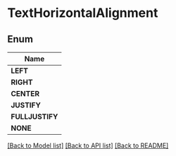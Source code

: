 
# TextHorizontalAlignment


## Enum
| Name |
| ----------- |
| **LEFT** |
| **RIGHT** |
| **CENTER** |
| **JUSTIFY** |
| **FULLJUSTIFY** |
| **NONE** |

[[Back to Model list]](../../README.md#documentation-for-models) [[Back to API list]](../../README.md#documentation-for-api-endpoints) [[Back to README]](../../README.md)


